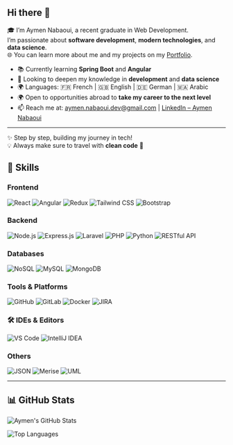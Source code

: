 ## Hi there 👋

🎓 I’m Aymen Nabaoui, a recent graduate in Web Development.  
I’m passionate about **software development**, **modern technologies**, and **data science**.  
🌐 You can learn more about me and my projects on my [Portfolio](https://aymen-nabaoui-portfolio.vercel.app).  

- 📚 Currently learning **Spring Boot** and **Angular**  
- 🎯 Looking to deepen my knowledge in **development** and **data science**  
- 🌍 Languages: 🇫🇷 French | 🇬🇧 English | 🇩🇪 German | 🇲🇦 Arabic  
- 🌍 Open to opportunities abroad to **take my career to the next level**  
- 📫 Reach me at: [aymen.nabaoui.dev@gmail.com](mailto:aymen.nabaoui.dev@gmail.com) | [LinkedIn – Aymen Nabaoui](https://www.linkedin.com/in/aymen-nabaoui)  

---
✨ Step by step, building my journey in tech!  
💡 Always make sure to travel with **clean code** 🚀

## 🚀 Skills

### Frontend
![React](https://img.shields.io/badge/React-61DAFB?style=for-the-badge&logo=react&logoColor=black)
![Angular](https://img.shields.io/badge/Angular-DD0031?style=for-the-badge&logo=angular&logoColor=white)
![Redux](https://img.shields.io/badge/Redux-764ABC?style=for-the-badge&logo=redux&logoColor=white)
![Tailwind CSS](https://img.shields.io/badge/Tailwind_CSS-38B2AC?style=for-the-badge&logo=tailwind-css&logoColor=white)
![Bootstrap](https://img.shields.io/badge/Bootstrap-563D7C?style=for-the-badge&logo=bootstrap&logoColor=white)

### Backend
![Node.js](https://img.shields.io/badge/Node.js-339933?style=for-the-badge&logo=node.js&logoColor=white)
![Express.js](https://img.shields.io/badge/Express.js-000000?style=for-the-badge&logo=express&logoColor=white)
![Laravel](https://img.shields.io/badge/Laravel-F9322C?style=for-the-badge&logo=laravel&logoColor=white)
![PHP](https://img.shields.io/badge/PHP-777BB4?style=for-the-badge&logo=php&logoColor=white)
![Python](https://img.shields.io/badge/Python-3776AB?style=for-the-badge&logo=python&logoColor=white)
![RESTful API](https://img.shields.io/badge/RESTfulAPI-FF6C37?style=for-the-badge)

### Databases
![NoSQL](https://img.shields.io/badge/NoSQL-FF6C37?style=for-the-badge)
![MySQL](https://img.shields.io/badge/MySQL-4479A1?style=for-the-badge&logo=mysql&logoColor=white)
![MongoDB](https://img.shields.io/badge/MongoDB-47A248?style=for-the-badge&logo=mongodb&logoColor=white)

### Tools & Platforms
![GitHub](https://img.shields.io/badge/GitHub-181717?style=for-the-badge&logo=github&logoColor=white)
![GitLab](https://img.shields.io/badge/GitLab-FC6D26?style=for-the-badge&logo=gitlab&logoColor=white)
![Docker](https://img.shields.io/badge/Docker-2496ED?style=for-the-badge&logo=docker&logoColor=white)
![JIRA](https://img.shields.io/badge/JIRA-0052CC?style=for-the-badge&logo=jira&logoColor=white)

### 🛠️ IDEs & Editors
![VS Code](https://img.shields.io/badge/VS%20Code-007ACC?style=for-the-badge&logo=visual-studio-code&logoColor=white)
![IntelliJ IDEA](https://img.shields.io/badge/IntelliJ%20IDEA-000000?style=for-the-badge&logo=intellij-idea&logoColor=white)

### Others
![JSON](https://img.shields.io/badge/JSON-000000?style=for-the-badge&logo=json&logoColor=white)
![Merise](https://img.shields.io/badge/Merise-FF6C37?style=for-the-badge)
![UML](https://img.shields.io/badge/UML-FF6C37?style=for-the-badge)


---

## 📊 GitHub Stats

![Aymen's GitHub Stats](https://github-readme-stats.vercel.app/api?username=aymennnb&show_icons=true&theme=radical&count_private=true)

![Top Languages](https://github-readme-stats.vercel.app/api/top-langs/?username=aymennnb&layout=compact&theme=radical)
